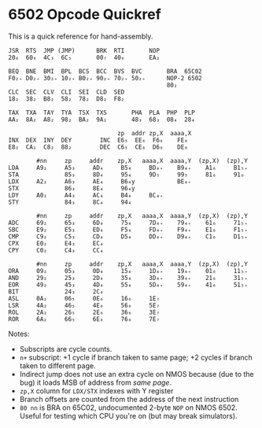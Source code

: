 6502 Opcode Quickref
====================

This is a quick reference for hand-assembly.

    JSR  RTS  JMP (JMP)      BRK  RTI       NOP
    20₆  60₆  4C₃  6C₅       00₇  40₆       EA₂

    BEQ  BNE  BMI  BPL  BCS  BCC  BVS  BVC       BRA  65C02
    F0₂₊ D0₂₊ 30₂₊ 10₂₊ B0₂₊ 90₂₊ 70₂₊ 50₂₊      NOP-2 6502
                                                 80₂
    CLC  SEC  CLV  CLI  SEI  CLD  SED
    18₂  38₂  B8₂  58₂  78₂  D8₂  F8₂

    TAX  TXA  TAY  TYA  TSX  TXS       PHA  PLA  PHP  PLP
    AA₂  8A₂  A8₂  98₂  BA₂  9A₂       48₃  68₃  08₄  28₄

                                   zp  addr zp,X  aaaa,X
    INX  DEX  INY  DEY        INC  E6₅  EE₆  F6₆    FE₆
    E8₂  CA₂  C8₂  88₂        DEC  C6₅  CE₆  D6₆    DE₆

            #nn     zp     addr    zp,X   aaaa,X  aaaa,Y  (zp,X)  (zp),Y
    LDA     A9₂     A5₃     AD₄     B5₄     BD₄₊    B9₄₊    A1₆     B1₅₊
    STA             85₃     8D₄     95₄     9D₅     99₅     81₆     91₆
    LDX     A2₂     A6₃     AE₄     B6₄y            BE₄₊
    STX             86₃     8E₄     96₄y
    LDY     A0₂     A4₃     AC₄     B4₄     BC₄₊
    STY             84₃     8C₄     94₄

            #nn     zp     addr    zp,X   aaaa,X  aaaa,Y  (zp,X)  (zp),Y
    ADC     69₂     65₃     6D₄     75₄     7D₄₊    79₄₊    61₆     71₅₊
    SBC     E9₂     E5₃     ED₄     F5₄     FD₄₊    F9₄₊    E1₆     F1₅₊
    CMP     C9₂     C5₃     CD₄     D5₄     DD₄₊    D9₄₊    C1₆     D1₅₊
    CPX     E0₂     E4₃     EC₄
    CPY     C0₂     C4₃     CC₄

            #nn     zp     addr    zp,X   aaaa,X  aaaa,Y  (zp,X)  (zp),Y
    ORA     09₂     05₃     0D₄     15₄     1D₄₊    19₄₊    01₆     11₅₊
    AND     29₂     25₃     2D₄     35₄     3D₄₊    39₄₊    21₆     31₅₊
    EOR     49₂     45₃     4D₄     55₄     5D₄₊    59₄₊    41₆     51₅₊
    BIT             24₃     2C₄
    ASL     0A₂     06₅     0E₆     16₆     1E₇
    LSR     4A₂     46₅     4E₆     56₆     5E₇
    ROL     2A₂     26₅     2E₆     36₆     3E₇
    ROR     6A₂     66₅     6E₆     76₆     7E₇

Notes:
- Subscripts are cycle counts.
- `n+` subscript: +1 cycle if branch taken to same page; +2 cycles if
  branch taken to different page.
- Indirect jump does not use an extra cycle on NMOS because (due to
  the bug) it loads MSB of address from _same page_.
- `zp,X` column for `LDX/STX` indexes with Y register
- Branch offsets are counted from the address of the next instruction
- `80 nn` is BRA on 65C02, undocumented 2-byte `NOP` on NMOS 6502.
  Useful for testing which CPU you're on (but may break simulators).
